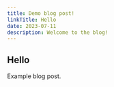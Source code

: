 ```yaml
---
title: Demo blog post!
linkTitle: Hello
date: 2023-07-11
description: Welcome to the blog!
---
```


## Hello

Example blog post.
